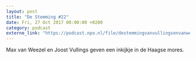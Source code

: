 ```yaml
---
layout: post
title: "De Stemming #22"
date: Fri, 27 Oct 2017 00:00:00 +0200
category: podcast
externe_link: "https://podcast.npo.nl/file/destemmingvanvullingsenvanweezel/2969/nporadio1_destemmingvanvullingsenvanweezel_20171027_de-stemming-22.mp3"
---
```


Max van Weezel en Joost Vullings geven een inkijkje in de Haagse mores.
